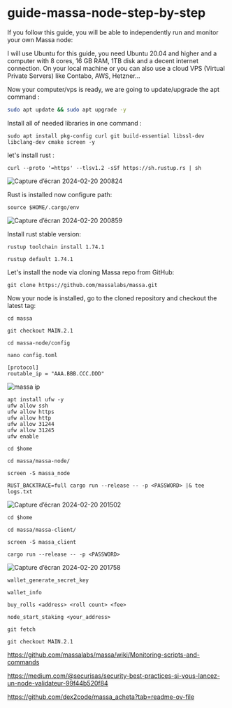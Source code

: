 # guide-massa-node-step-by-step
If you follow this guide, you will be able to independently run and monitor your own Massa node:


I will use Ubuntu for this guide, you need Ubuntu 20.04 and higher and a computer with 8 cores, 16 GB RAM, 1TB disk and a decent internet connection. On your local machine or you can also use a cloud VPS (Virtual Private Servers) like Contabo, AWS, Hetzner...

Now your computer/vps is ready, we are going to update/upgrade the apt command :

```bash
sudo apt update && sudo apt upgrade -y
```
Install all of needed libraries in one command : 

```
sudo apt install pkg-config curl git build-essential libssl-dev libclang-dev cmake screen -y
```
let's install rust :

```
curl --proto '=https' --tlsv1.2 -sSf https://sh.rustup.rs | sh
```

![Capture d’écran 2024-02-20 200824](https://github.com/0xpatatedouce/guide-massa-node-step-by-step-/assets/123324096/c793a87b-163e-4354-a197-d337ab7702fc)

Rust is installed now configure path:
```
source $HOME/.cargo/env
```

![Capture d’écran 2024-02-20 200859](https://github.com/0xpatatedouce/guide-massa-node-step-by-step-/assets/123324096/e7b571cd-f286-45fc-901a-abf6eb430841)

Install rust stable version: 
```
rustup toolchain install 1.74.1
```
```
rustup default 1.74.1
```

Let's install the node via cloning Massa repo from GitHub:
```
git clone https://github.com/massalabs/massa.git
```

Now your node is installed, go to the cloned repository and checkout the latest tag:
```
cd massa
```
```
git checkout MAIN.2.1
```
```
cd massa-node/config
```                                                                              
```
nano config.toml
```
```
[protocol]
routable_ip = "AAA.BBB.CCC.DDD"
```
![massa ip](https://github.com/0xpatatedouce/guide-massa-node-step-by-step-/assets/123324096/538cddcd-5f87-4027-8d86-7492d003929b)

```
apt install ufw -y 
ufw allow ssh 
ufw allow https 
ufw allow http 
ufw allow 31244
ufw allow 31245
ufw enable
```
```
cd $home
```
```
cd massa/massa-node/
```
```
screen -S massa_node
```
```
RUST_BACKTRACE=full cargo run --release -- -p <PASSWORD> |& tee logs.txt
```
![Capture d’écran 2024-02-20 201502](https://github.com/0xpatatedouce/guide-massa-node-step-by-step-/assets/123324096/1887581e-4893-43bd-b7f3-260aa64e9765)

```
cd $home
```
```
cd massa/massa-client/
```
```
screen -S massa_client
```
```
cargo run --release -- -p <PASSWORD>
```

![Capture d’écran 2024-02-20 201758](https://github.com/0xpatatedouce/guide-massa-node-step-by-step-/assets/123324096/7c714251-3b6c-40e3-b839-219913ac4547)

```
wallet_generate_secret_key
```
```
wallet_info
```
```
buy_rolls <address> <roll count> <fee>
```
```
node_start_staking <your_address>
```
```
git fetch
```
```
git checkout MAIN.2.1
```
https://github.com/massalabs/massa/wiki/Monitoring-scripts-and-commands

https://medium.com/@securisas/security-best-practices-si-vous-lancez-un-node-validateur-99f44b520f84

https://github.com/dex2code/massa_acheta?tab=readme-ov-file
